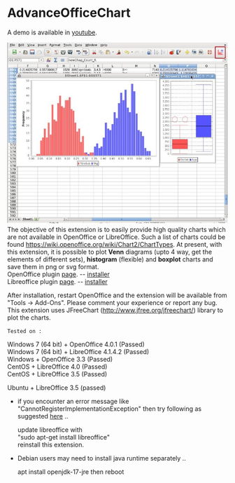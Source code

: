 # AdvanceOfficeChart
A demo is available in [youtube](https://youtu.be/_3EEMvE_jIw).  

![img](AOC_Screenshot.jpg)  
  The objective of this extension is to easily provide high quality charts which are not available in OpenOffice or LibreOffice. Such a list of charts could be found https://wiki.openoffice.org/wiki/Chart2/ChartTypes.  At present, with this extension, it is possible to plot **Venn** diagrams (upto 4 way, get the elements of different sets), **histogram** (flexible) and **boxplot** charts and save them in png or svg format.  
  OpenOffice plugin [page](https://extensions.openoffice.org/en/project/advance-office-chart). -- [installer](https://github.com/vondoRishi/AdvanceOfficeChart/blob/master/AOC_Open_0.2.2.oxt) <br>
  Libreoffice plugin [page](https://extensions.libreoffice.org/?q=AdvanceOfficeChart&action_doExtensionSearch=Search). -- [installer](https://github.com/vondoRishi/AdvanceOfficeChart/blob/master/AOC_Libre_0.2.2.oxt)
  
  After installation, restart OpenOffice and the extension will be available from "Tools -> Add-Ons".  Please comment your experience or report any bug.  
  This extension uses JFreeChart (http://www.jfree.org/jfreechart/) library to plot the charts.  
        
    Tested on : 
Windows 7 (64 bit) + OpenOffice 4.0.1 (Passed)  <br>
Windows 7 (64 bit) + LibreOffice 4.1.4.2 (Passed)  <br>
Windows + OpenOffice 3.3 (Passed)  <br>
CentOS + LibreOffice 4.0 (Passed)  <br>
CentOS + LibreOffice 3.5 (Passed)  <br>

Ubuntu + LibreOffice 3.5 (passed)   <br>

* if you encounter an error message like "CannotRegisterImplementationException" then try following as suggested [here](http://sourceforge.net/apps/trac/comppad/wiki/FrequentlyAskedQuestions#OninstallationIgetCannotRegisterImplementationExceptionerror) .. 

  update libreoffice with   
  "sudo apt-get install libreoffice"  
  reinstall this extension.  
* Debian users may need to install java runtime separately ..

    apt install openjdk-17-jre 
    then reboot 
